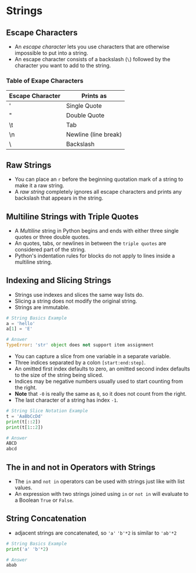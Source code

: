 # Strings

## Escape Characters
- An *escape character* lets you use characters that are otherwise impossible to put into a string.
- An escape character consists of a backslash (`\`) followed by the character you want to add to the string.

### Table of Exape Characters
| Escape Character | Prints as |
|------------------|-----------|
| \' | Single Quote |
| \" | Double Quote |
| \t | Tab |
| \n | Newline (line break) |
| \\ | Backslash |

## Raw Strings
- You can place an `r` before the beginning quotation mark of a string to make it a raw string.
- A *raw string* completely ignores all escape characters and prints any backslash that appears in the string.

## Multiline Strings with Triple Quotes
- A *Multiline* string in Python begins and ends with either three single quotes or three double quotes.
- An quotes, tabs, or newlines in between the `triple quotes` are considered part of the string.
- Python's indentation rules for blocks do not apply to lines inside a multiline string.

## Indexing and Slicing Strings
- Strings use indexes and slices the same way lists do.
- Slicing a string does not modify the original string.
- Strings are immutable.
```python
# String Basics Example
a = 'hello'
a[1] = 'E'

# Answer
TypeError: 'str' object does not support item assignment
```
- You can capture a slice from one variable in a separate variable.
- Three indices separated by a colon `[start:end:step]`.
- An omitted first index defaults to zero, an omitted second index defaults to the size of the string being sliced.
- Indices may be negative numbers usually used to start counting from the right. 
- **Note** that `-0` is really the same as `0`, so it does not count from the right. 
- The last character of a string has index `-1`.
```python
# String Slice Notation Example
t = 'AaBbCcDd'
print(t[::2])
print(t[1::2])

# Answer
ABCD
abcd
```

## The in and not in Operators with Strings
- The `in` and `not in` operators can be used with strings just like with list values.
- An expression with two strings joined using `in` or `not in` will evaluate to a Boolean `True` or `False`.

## String Concatenation
- adjacent strings are concatenated, so `'a'` `'b'*2` is similar to `'ab'*2`
```python
# String Basics Example
print('a' 'b'*2)

# Answer
abab
```